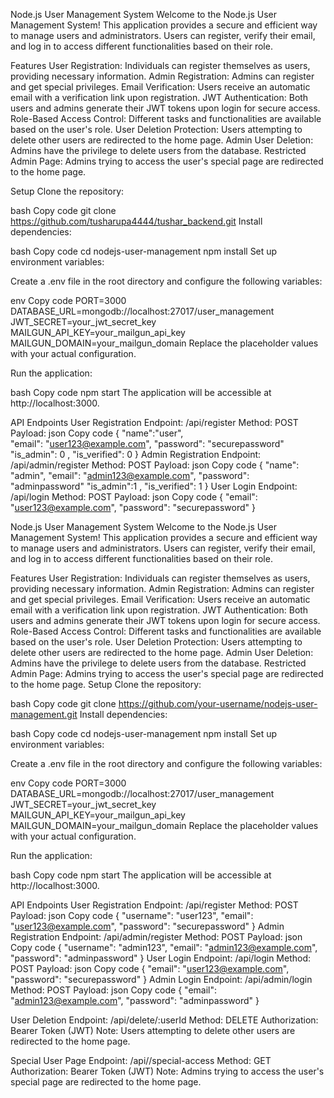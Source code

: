 
Node.js User Management System
Welcome to the Node.js User Management System! This application provides a secure and efficient way to manage users and administrators. Users can register, verify their email, and log in to access different functionalities based on their role.

Features
User Registration: Individuals can register themselves as users, providing necessary information.
Admin Registration: Admins can register and get special privileges.
Email Verification: Users receive an automatic email with a verification link upon registration.
JWT Authentication: Both users and admins generate their JWT tokens upon login for secure access.
Role-Based Access Control: Different tasks and functionalities are available based on the user's role.
User Deletion Protection: Users attempting to delete other users are redirected to the home page.
Admin User Deletion: Admins have the privilege to delete users from the database.
Restricted Admin Page: Admins trying to access the user's special page are redirected to the home page.


Setup
Clone the repository:

bash
Copy code
git clone https://github.com/tusharupa4444/tushar_backend.git
Install dependencies:

bash
Copy code
cd nodejs-user-management
npm install
Set up environment variables:

Create a .env file in the root directory and configure the following variables:

env
Copy code
PORT=3000
DATABASE_URL=mongodb://localhost:27017/user_management
JWT_SECRET=your_jwt_secret_key
MAILGUN_API_KEY=your_mailgun_api_key
MAILGUN_DOMAIN=your_mailgun_domain
Replace the placeholder values with your actual configuration.

Run the application:

bash
Copy code
npm start
The application will be accessible at http://localhost:3000.

API Endpoints
User Registration
Endpoint: /api/register
Method: POST
Payload:
json
Copy code
{
  "name":"user",  
  "email": "user123@example.com",
  "password": "securepassword"
  "is_admin": 0 ,
  "is_verified": 0
}
Admin Registration
Endpoint: /api/admin/register
Method: POST
Payload:
json
Copy code
{
  "name": "admin",
  "email": "admin123@example.com",
  "password": "adminpassword"
  "is_admin":1 ,
  "is_verified": 1
}
User Login
Endpoint: /api/login
Method: POST
Payload:
json
Copy code
{
  "email": "user123@example.com",
  "password": "securepassword"
}



Node.js User Management System
Welcome to the Node.js User Management System! This application provides a secure and efficient way to manage users and administrators. Users can register, verify their email, and log in to access different functionalities based on their role.

Features
User Registration: Individuals can register themselves as users, providing necessary information.
Admin Registration: Admins can register and get special privileges.
Email Verification: Users receive an automatic email with a verification link upon registration.
JWT Authentication: Both users and admins generate their JWT tokens upon login for secure access.
Role-Based Access Control: Different tasks and functionalities are available based on the user's role.
User Deletion Protection: Users attempting to delete other users are redirected to the home page.
Admin User Deletion: Admins have the privilege to delete users from the database.
Restricted Admin Page: Admins trying to access the user's special page are redirected to the home page.
Setup
Clone the repository:

bash
Copy code
git clone https://github.com/your-username/nodejs-user-management.git
Install dependencies:

bash
Copy code
cd nodejs-user-management
npm install
Set up environment variables:

Create a .env file in the root directory and configure the following variables:

env
Copy code
PORT=3000
DATABASE_URL=mongodb://localhost:27017/user_management
JWT_SECRET=your_jwt_secret_key
MAILGUN_API_KEY=your_mailgun_api_key
MAILGUN_DOMAIN=your_mailgun_domain
Replace the placeholder values with your actual configuration.

Run the application:

bash
Copy code
npm start
The application will be accessible at http://localhost:3000.

API Endpoints
User Registration
Endpoint: /api/register
Method: POST
Payload:
json
Copy code
{
  "username": "user123",
  "email": "user123@example.com",
  "password": "securepassword"
}
Admin Registration
Endpoint: /api/admin/register
Method: POST
Payload:
json
Copy code
{
  "username": "admin123",
  "email": "admin123@example.com",
  "password": "adminpassword"
}
User Login
Endpoint: /api/login
Method: POST
Payload:
json
Copy code
{
  "email": "user123@example.com",
  "password": "securepassword"
}
Admin Login
Endpoint: /api/admin/login
Method: POST
Payload:
json
Copy code
{
  "email": "admin123@example.com",
  "password": "adminpassword"
}

User Deletion
Endpoint: /api/delete/:userId
Method: DELETE
Authorization: Bearer Token (JWT)
Note: Users attempting to delete other users are redirected to the home page.

Special User Page
Endpoint: /api//special-access
Method: GET
Authorization: Bearer Token (JWT)
Note: Admins trying to access the user's special page are redirected to the home page.
